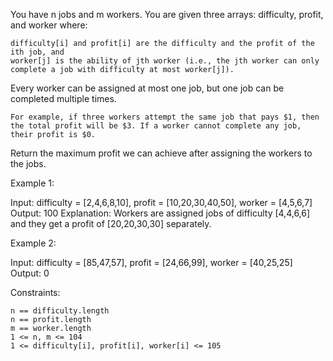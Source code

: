 You have n jobs and m workers. You are given three arrays: difficulty, profit, and worker where:

    difficulty[i] and profit[i] are the difficulty and the profit of the ith job, and
    worker[j] is the ability of jth worker (i.e., the jth worker can only complete a job with difficulty at most worker[j]).

Every worker can be assigned at most one job, but one job can be completed multiple times.

    For example, if three workers attempt the same job that pays $1, then the total profit will be $3. If a worker cannot complete any job, their profit is $0.

Return the maximum profit we can achieve after assigning the workers to the jobs.

Example 1:

Input: difficulty = [2,4,6,8,10], profit = [10,20,30,40,50], worker = [4,5,6,7]
Output: 100
Explanation: Workers are assigned jobs of difficulty [4,4,6,6] and they get a profit of [20,20,30,30] separately.

Example 2:

Input: difficulty = [85,47,57], profit = [24,66,99], worker = [40,25,25]
Output: 0

Constraints:

    n == difficulty.length
    n == profit.length
    m == worker.length
    1 <= n, m <= 104
    1 <= difficulty[i], profit[i], worker[i] <= 105
